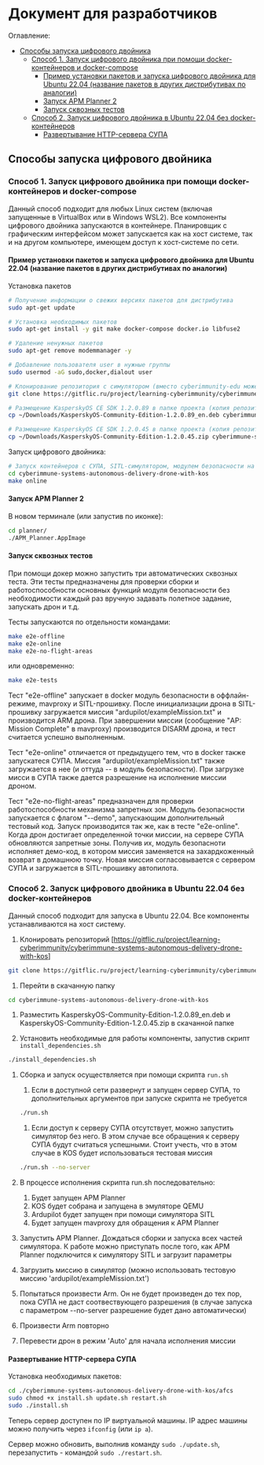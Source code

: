 # Документ для разработчиков

Оглавление:

- [Способы запуска цифрового двойника](#способы-запуска-цифрового-двойника)
  - [Способ 1. Запуск цифрового двойника при помощи docker-контейнеров и docker-compose](#способ-1-запуск-цифрового-двойника-при-помощи-docker-контейнеров-и-docker-compose)
    - [Пример установки пакетов и запуска цифрового двойника для Ubuntu 22.04 (название пакетов в других дистрибутивах по аналогии)](#пример-установки-пакетов-и-запуска-цифрового-двойника-для-ubuntu-2204-название-пакетов-в-других-дистрибутивах-по-аналогии)
    - [Запуск APM Planner 2](#запуск-apm-planner-2)
    - [Запуск сквозных тестов](#запуск-сквозных-тестов)
  - [Способ 2. Запуск цифрового двойника в Ubuntu 22.04 без docker-контейнеров](#способ-2-запуск-цифрового-двойника-в-ubuntu-2204-без-docker-контейнеров)
    - [Развертывание HTTP-сервера СУПА](#развертывание-http-сервера-супа)

## Способы запуска цифрового двойника

### Способ 1. Запуск цифрового двойника при помощи docker-контейнеров и docker-compose

Данный способ подходит для любых Linux систем (включая запущенные в VirtualBox или в Windows WSL2).
Все компоненты цифрового двойника запускаются в контейнере. Планировщик с графическим интерфейсом может запускается как на хост системе, так и на другом компьютере, имеющем доступ к хост-системе по сети.

#### Пример установки пакетов и запуска цифрового двойника для Ubuntu 22.04 (название пакетов в других дистрибутивах по аналогии)

Установка пакетов

```bash
# Получение информации о свежих версиях пакетов для дистрибутива
sudo apt-get update

# Установка необходимых пакетов
sudo apt-get install -y git make docker-compose docker.io libfuse2

# Удаление ненужных пакетов
sudo apt-get remove modemmanager -y

# Добавление пользователя user в нужные группы
sudo usermod -aG sudo,docker,dialout user

# Клонирование репозитория с симулятором (вместо cyberimmunity-edu может быть ваш fork)
git clone https://gitflic.ru/project/learning-cyberimmunity/cyberimmune-systems-autonomous-delivery-drone-with-kos.git

# Размещение KasperskyOS CE SDK 1.2.0.89 в папке проекта (копия репозитория)
cp ~/Downloads/KasperskyOS-Community-Edition-1.2.0.89_en.deb cyberimmune-systems-autonomous-delivery-drone-with-kos/

# Размещение KasperskyOS CE SDK 1.2.0.45 в папке проекта (копия репозитория)
cp ~/Downloads/KasperskyOS-Community-Edition-1.2.0.45.zip cyberimmune-systems-autonomous-delivery-drone-with-kos/
```

Запуск цифрового двойника:

```bash
# Запуск контейнеров с СУПА, SITL-симулятором, модулем безопасности на KasperskyOS, планировщиком MAVProxy
cd cyberimmune-systems-autonomous-delivery-drone-with-kos
make online
```

#### Запуск APM Planner 2

В новом терминале (или запустив по иконке):

```bash
cd planner/
./APM_Planner.AppImage 
```

#### Запуск сквозных тестов

При помощи докер можно запустить три автоматических сквозных теста. Эти тесты предназначены для проверки сборки и работоспособности основных функций модуля безопасности без необходимости каждый раз вручную задавать полетное задание, запускать дрон и т.д.

Тесты запускаются по отдельности командами:
```bash
make e2e-offline
make e2e-online
make e2e-no-flight-areas
```
или одновременно:
```bash
make e2e-tests
```

Тест "e2e-offline" запускает в docker модуль безопасности в оффлайн-режиме, mavproxy и SITL-прошивку. После инициализации дрона в SITL-прошивку загружается миссия "ardupilot/exampleMission.txt" и производится ARM дрона. При завершении миссии (сообщение "AP: Mission Complete" в mavproxy) производится DISARM дрона, и тест считается успешно выполненным.

Тест "e2e-online" отличается от предыдущего тем, что в docker также запускатеся СУПА. Миссия "ardupilot/exampleMission.txt" также загружается в нее (и оттуда -- в модуль безопасности). При загрузке мисси в СУПА также дается разрешение на исполнение миссии дроном.

Тест "e2e-no-flight-areas" предназначен для проверки работоспособности механизма запретных зон. Модуль безопасности запускается с флагом "--demo", запускающим дополнительный тестовый код. Запуск производится так же, как в тесте "e2e-online". Когда дрон достигает определенной точки миссии, на сервере СУПА обновляются запретные зоны. Получив их, модуль безопасноти исполняет демо-код, в котором миссия заменяется на захардкоженный возврат в домашнюю точку. Новая миссия согласовывается с сервером СУПА и загружается в SITL-прошивку автопилота.

### Способ 2. Запуск цифрового двойника в Ubuntu 22.04 без docker-контейнеров

Данный способ подходит для запуска в Ubuntu 22.04. Все компоненты устанавливаются на хост систему.

1. Клонировать репозиторий [https://gitflic.ru/project/learning-cyberimmunity/cyberimmune-systems-autonomous-delivery-drone-with-kos]

```bash
git clone https://gitflic.ru/project/learning-cyberimmunity/cyberimmune-systems-autonomous-delivery-drone-with-kos.git
```

1. Перейти в скачанную папку

```bash
cd cyberimmune-systems-autonomous-delivery-drone-with-kos
```

1. Разместить KasperskyOS-Community-Edition-1.2.0.89_en.deb и KasperskyOS-Community-Edition-1.2.0.45.zip в скачанной папке

1. Установить необходимые для работы компоненты, запустив скрипт `install_dependencies.sh`

```bash
./install_dependencies.sh
```

1. Сборка и запуск осуществляется при помощи скрипта `run.sh`
    1. Если в доступной сети развернут и запущен сервер СУПА, то дополнительных аргументов при запуске скрипта не требуется

    ```bash
    ./run.sh
    ```

    1. Если доступ к серверу СУПА отсутствует, можно запустить симулятор без него. В этом случае все обращения к серверу СУПА будут считаться успешными. Стоит учесть, что в этом случае в KOS будет использоваться тестовая миссия

    ```bash
    ./run.sh --no-server
    ```

1. В процессе исполнения скрипта run.sh последовательно:
    1. Будет запущен APM Planner
    1. KOS будет собрана и запущена в эмуляторе QEMU
    1. Ardupilot будет запущен при помощи симулятора SITL
    1. Будет запущен mavproxy для обращения к APM Planner

1. Запустить APM Planner. Дождаться сборки и запуска всех частей симулятора. К работе можно приступать после того, как APM Planner подключится к симулятору SITL и загрузит параметры
1. Загрузить миссию в симулятор (можно использовать тестовую миссию 'ardupilot/exampleMission.txt')
1. Попытаться произвести Arm. Он не будет произведен до тех пор, пока СУПА не даст соотвествующего разрешения (в случае запуска с параметром --no-server разрешение будет дано автоматически)
1. Произвести Arm повторно
1. Перевести дрон в режим 'Auto' для начала исполнения миссии

#### Развертывание HTTP-сервера СУПА

Установка необходимых пакетов:

```bash
cd ./cyberimmune-systems-autonomous-delivery-drone-with-kos/afcs
sudo chmod +x install.sh update.sh restart.sh
sudo ./install.sh
```

Теперь сервер доступен по IP виртуальной машины. IP адрес машины можно получить через `ifconfig` (или `ip a`).

Сервер можно обновить, выполнив команду `sudo ./update.sh`, перезапустить - командой `sudo ./restart.sh`.

